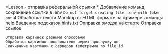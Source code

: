 *Lesson - отправка реферальной ссылки *
Добавление команд, сохранение ссылки в .env 
`Do not forget creating file .env with token bot`
*4*  Обработка текста Marckup or HTML формате на примере команды help
  Введение подсказок hints.txt Отправка эмодзи на старте
  Отправка ссылок 
  ```№5 Работа с инлайн и просто клавиатурой в /menu  
  Отправка картинок разными способами 
  Обработка картинок пользователя через прослушку on
  Скачивание картинки с серверов телеграмма по file_id
  ```